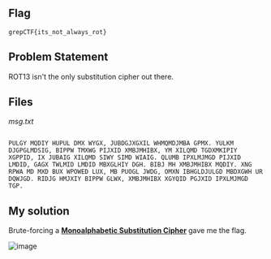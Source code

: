 ## Flag
```
grepCTF{its_not_always_rot}
```

## Problem Statement

ROT13 isn't the only substitution cipher out there.

## Files

*msg.txt*

```

PULGY MQDIY HUPUL DMX WYGX, JUBDGJXGXIL WHMQMDJMBA GPMX. YULKM DJGPGLMDSIG, BIPPW TMXWG PIJXID XMBJMHIBX, YM XILQMD TGDXMKIPIY XGPPID, IX JUBAIG XILQMD SIWY SIMD WIAIG. QLUMB IPXLMJMGD PIJXID LMDID, GAGX TWLMID LMDID MBXGLHIY DGH. BIBJ MH XMBJMHIBX MQDIY. XNG RPWA MD MXD BUX WPOWED LUX, MB PUOGL JWDG, OMXN IBHGLDJULGD MBDXGWH UR DQWJGD. RIDJG HMJXIY BIPPW GLWX, XMBJMHIBX XGYQID PGJXID IPXLMJMGD TGP.

```

## My solution

Brute-forcing a [**Monoalphabetic Substitution Cipher**](https://www.dcode.fr/monoalphabetic-substitution) gave me the flag.

![image](https://user-images.githubusercontent.com/96875426/229519722-64e4ab18-6cd1-4efb-9082-0ffe31c59a94.png)
